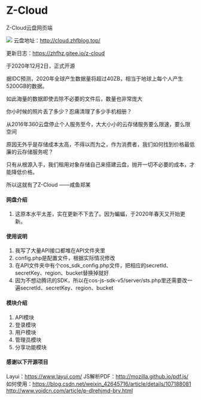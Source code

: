 # Z-Cloud

Z-Cloud云盘网页端

![](https://web-1253780623.cos.ap-shanghai.myqcloud.com/zhf-blog/images/Z-Cloud%E4%BA%91%E7%9B%98/%E5%AE%A3%E4%BC%A0.jpg)
云盘地址：http://cloud.zhfblog.top/

更新日志：https://zhfhz.gitee.io/z-cloud

于2020年12月2日，正式开源

据IDC预测，2020年全球产生数据量将超过40ZB，相当于地球上每个人产生5200GB的数据。

如此海量的数据即使去除不必要的文件后，数量也非常庞大

你小时候的照片丢了多少？忍痛清理了多少手机相册？

从2016年360云盘停止个人服务至今，大大小小的云存储服务要么限速，要么限空间

原因无外乎是存储成本太高，不得以而为之，作为消费者，我们如何找到价格最低廉的云存储服务呢？

只有从根源入手，我们租用对象存储自己来搭建云盘，抛开一切不必要的成本，才能降低价格。

所以这就有了Z-Cloud
 ——咸鱼郑某

#### 网盘介绍

1.  这原本水平太差，实在更新不下去了。因为蝙蝠，于2020年春天又开始更新。

#### 使用说明

1.  我写了大量API接口都堆在API文件夹里
2.  config.php是配置文件，根据实际情况修改
3.  在API文件夹中有个cos_sdk_config.php文件，把相应的secretId、secretKey、region、bucket替换掉就好
4.  因为不想动腾讯的SDK，所以在cos-js-sdk-v5/server/sts.php里还需要改一遍secretId、secretKey、region、bucket


#### 模块介绍  

1. API模块  
2. 登录模块  
3. 用户模块  
4. 管理员模块  
5. 分享功能模块  

#### 感谢以下开源项目

Layui：https://www.layui.com/
JS解析PDF：http://mozilla.github.io/pdf.js/
如何使用：https://blog.csdn.net/weixin_42645716/article/details/107188081
http://www.voidcn.com/article/p-dlrehjmd-brv.html